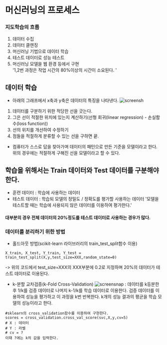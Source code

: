 # 머신러닝의 프로세스

### 지도학습의 흐름
1. 데이터 수집
2. 데이터 클렌징
3. 머신러닝 기법으로 데이터 학습
4. 테스트 데이터로 성능 테스트
5. 머신러닝 모델을 웹 환경 등에서 구현  
'1,2번 과정은 작업 시간의 80%이상의 시간이 소요된다. '  
## 데이터 학습
- 아래의 그래프에서 x축과 y축은 데이터의 특징을 나타낸다.
![screensh](https://upload.wikimedia.org/wikipedia/commons/b/be/Normdist_regression.png)
1. 데이터를 구분하기 위한 적당한 선을 긋는다.
2. 그은 선이 적절한 위치에 있는지 계산하기(선형 회귀(linear regression) - 손실함수(loss function))
3. 선의 위치를 개선하여 수정하기
4. 점들을 적절하게 분류할 수 있는 선을 구하면 끝.

- 컴퓨터가 스스로 답을 찾아가며 데이터의 패턴으로 만든 기준을 모델이라고 한다. 위의 경우에는 적절하게 구해진 선을 모델이라고 할 수 있다.


## 학습을 위해서는 Train 데이터와 Test 데이터를 구분해야한다.
- 훈련 데이터 : 학습에 사용하는 데이터 
- 테스트 데이터  : 학습되 모델의 정밀도 / 정확도를 평가할 사용하는 데이터
'모델을 테스트할 때는 학습에 사용되지 않은 데이터를 이용하여 평가한다.'
#### 대부분의 경우 전체 데이터의 20%정도를 테스트 데이터로 사용하는 경우가 많다.


### 데이터를  분리하기 위한 방법
- 홀드아웃 방법(scikit-learn 라이브러리의 train_test_split함수 이용)  
```
X_train, X_test, Y_train, Y_test = train_test_split(X,y,test_size=XXX,random_state=0)
```
-> 위의 코드에서 test_size=XXX의 XXX부분에 0.2로 지정하며 20%의 데이터가 테스트 데이터로 이용된다.
- k-분할 교차검증(k-Fold Cross-Validation)
![screensnap](https://img1.daumcdn.net/thumb/R1280x0/?scode=mtistory2&fname=https%3A%2F%2Fblog.kakaocdn.net%2Fdn%2FblbALQ%2FbtqF00tE9Au%2FxXrcTMQglTovz705YlTyb0%2Fimg.png)
: 데이터를 k등분한 후 1/k를 검증 데이터로 나머지 k-1/k를 학습 데이터로 이용한다. 검증 데이터를 이용하여 성능을 평가하고 이 과정을 k번 반복한다. k개의 성능 결과의 평균을 학습 모델의 성능이라고 한다.
```
#sklearn의 cross_validation함수를 이용하여 구현한다.
scores = cross_validation.cross_val_score(svc,X,y,cv=5)
# X : 데이터
# Y : 라벨
# cv = ?
이때 ?에는 k의 값을 입력한다.
```


